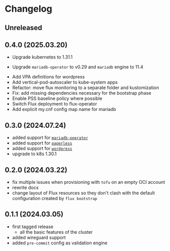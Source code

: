 # Changelog

## Unreleased

## 0.4.0 (2025.03.20)

- Upgrade kubernetes to 1.31.1

* Upgrade `mariadb-operator` to v0.29 and `mariadb` engine to 11.4

- Add VPA definitions for wordpress
- Add vertical-pod-autoscaler to kube-system apps
- Refactor: move flux monitoring to a separate folder and kustomization
- Fix: add missing dependencies necessary for the bootstrap phase
- Enable PSS baseline policy where possible
- Switch Flux deployment to flux-operator
- Add explicit my.cnf config map name for mariadb

## 0.3.0 (2024.07.24)

- added support for [`mariadb-operator`](./flux-modules/extras/mariadb/README.md)
- added support for [`paperless`](./flux-modules/extras/paperless/README.md)
- added support for [`wordpress`](./flux-modules/extras/wordpress/README.md)
- upgrade to k8s 1.30.1

## 0.2.0 (2024.03.22)

- fix multiple issues when provisioning with `tofu` on an empty OCI account
- rewrite docs
- change layout of Flux resources so they don't clash with the default configuration created by
  `flux bootstrap`

## 0.1.1 (2024.03.05)

- first tagged release
  - all the basic features of the cluster
- added wireguard support
- added `pre-commit` config as validation engine
